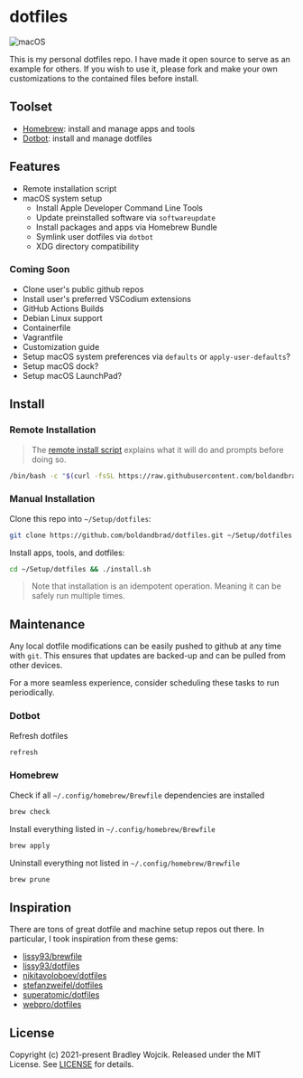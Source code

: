 # dotfiles

![macOS](https://badgen.net/badge/icon/macOS/blue?icon=apple&label)

This is my personal dotfiles repo. I have made it open source to serve as an
example for others. If you wish to use it, please fork and make your own
customizations to the contained files before install.

## Toolset

- [Homebrew](https://brew.sh): install and manage apps and tools
- [Dotbot](https://github.com/anishathalye/dotbot): install and manage dotfiles

## Features

- Remote installation script
- macOS system setup
  - Install Apple Developer Command Line Tools
  - Update preinstalled software via `softwareupdate`
  - Install packages and apps via Homebrew Bundle
  - Symlink user dotfiles via `dotbot`
  - XDG directory compatibility

### Coming Soon

- Clone user's public github repos
- Install user's preferred VSCodium extensions
- GitHub Actions Builds
- Debian Linux support
- Containerfile
- Vagrantfile
- Customization guide
- Setup macOS system preferences via `defaults` or `apply-user-defaults`?
- Setup macOS dock?
- Setup macOS LaunchPad?

## Install

### Remote Installation

> The [remote install script](./remote_install.sh) explains what it will do and
> prompts before doing so.

```sh
/bin/bash -c "$(curl -fsSL https://raw.githubusercontent.com/boldandbrad/dotfiles/main/remote_install.sh)"
```

### Manual Installation

Clone this repo into `~/Setup/dotfiles`:

```sh
git clone https://github.com/boldandbrad/dotfiles.git ~/Setup/dotfiles
```

Install apps, tools, and dotfiles:

```sh
cd ~/Setup/dotfiles && ./install.sh
```

> Note that installation is an idempotent operation. Meaning it can be
> safely run multiple times.

## Maintenance

Any local dotfile modifications can be easily pushed to github at any time with
`git`. This ensures that updates are backed-up and can be pulled from other
devices.

For a more seamless experience, consider scheduling these tasks to run
periodically.

### Dotbot

Refresh dotfiles

```zsh
refresh
```

### Homebrew

Check if all `~/.config/homebrew/Brewfile` dependencies are installed

```zsh
brew check
```

Install everything listed in `~/.config/homebrew/Brewfile`

```zsh
brew apply
```

Uninstall everything not listed in `~/.config/homebrew/Brewfile`

```zsh
brew prune
```

## Inspiration

There are tons of great dotfile and machine setup repos out there. In
particular, I took inspiration from these gems:

- [lissy93/brewfile](https://github.com/lissy93/brewfile)
- [lissy93/dotfiles](https://github.com/lissy93/dotfiles)
- [nikitavoloboev/dotfiles](https://github.com/nikitavoloboev/dotfiles)
- [stefanzweifel/dotfiles](https://github.com/stefanzweifel/dotfiles)
- [superatomic/dotfiles](https://github.com/superatomic/dotfiles)
- [webpro/dotfiles](https://github.com/webpro/dotfiles)

## License

Copyright (c) 2021-present Bradley Wojcik. Released under the MIT License. See
[LICENSE](LICENSE) for details.
